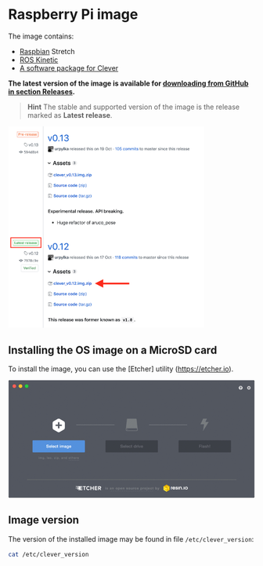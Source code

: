 # Raspberry Pi image

The image contains:

* [Raspbian](https://www.raspberrypi.org/downloads/raspbian/) Stretch
* [ROS Kinetic](http://wiki.ros.org/kinetic)
* [A software package for Clever](https://github.com/CopterExpress/clever)

**The latest version of the image is available for [downloading from GitHub in section Releases](https://github.com/CopterExpress/clever/releases).**

> **Hint** The stable and supported version of the image is the release marked as **Latest release**.

<img src="../assets/image.png" width=400 alt="Download image">

## Installing the OS image on a MicroSD card

To install the image, you can use the [Etcher] utility (https://etcher.io).

[![Etcher](../assets/etcher.gif)](https://etcher.io)

## Image version

The version of the installed image may be found in file `/etc/clever_version`:

```bash
cat /etc/clever_version
```